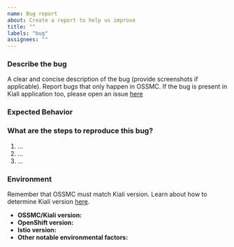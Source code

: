 ```yaml
---
name: Bug report
about: Create a report to help us improve
title: ""
labels: "bug"
assignees: ""
---
```


### Describe the bug

A clear and concise description of the bug (provide screenshots if applicable). Report bugs that only happen in OSSMC. If the bug is present in Kiali application too, please open an issue [here](https://github.com/kiali/kiali/issues/new?assignees=&labels=bug&projects=&template=bug_report.md&title=)

### Expected Behavior

### What are the steps to reproduce this bug?

1. …
2. …
3. …

### Environment

Remember that OSSMC must match Kiali version. Learn about how to determine Kiali version [here](https://kiali.io/docs/faq/general/#how-do-i-determine-what-version-i-am-running).

- **OSSMC/Kiali version:**
- **OpenShift version:**
- **Istio version:**
- **Other notable environmental factors:**
